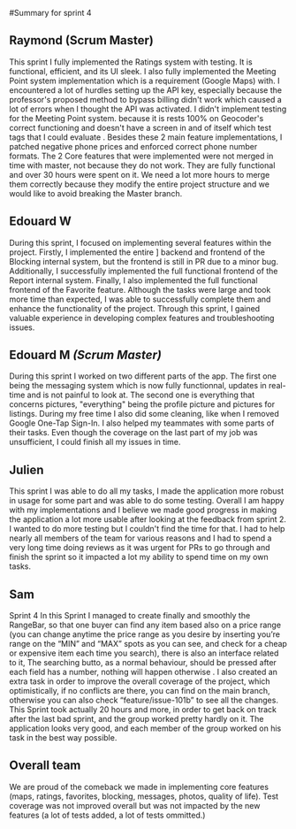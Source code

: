#Summary for sprint 4

## Raymond (Scrum Master)

This sprint I fully implemented the Ratings system with testing. It is functional, efficient, 
and its UI sleek. I also fully implemented the Meeting Point system implementation which is a requirement 
(Google Maps) with. I encountered a lot of hurdles setting up the API key, especially because the professor's 
proposed method to bypass billing didn't work which caused a lot of errors when I thought the API was activated. 
I didn't implement testing for the Meeting Point system. because it is rests 100% on Geocoder's correct functioning 
and doesn't have a screen in and of itself which test tags that I could evaluate . Besides these 2 main feature implementations,
 I patched negative phone prices and enforced correct phone number formats.
 The 2 Core features that were implemented were not merged in time with master, not because they do not work. They
 are fully functional and over 30 hours were spent on it. We need a lot more hours to merge them correctly because they modify
 the entire project structure and we would like to avoid breaking the Master branch. 

## Edouard **W**

During this sprint, I focused on implementing several features within the project. Firstly, I implemented the entire ]
backend and frontend of the Blocking internal system, but the frontend is still in PR due to a minor bug. Additionally, 
I successfully implemented the full functional frontend of the Report internal system. Finally, I also implemented the
 full functional frontend of the Favorite feature. Although the tasks were large and took more time than expected,
 I was able to successfully complete them and enhance the functionality of the project. Through this sprint,
 I gained valuable experience in developing complex features and troubleshooting issues.
## Edouard **M** _(Scrum Master)_

During this sprint I worked on two different parts of the app. The first one being the messaging system which
 is now fully functionnal, updates in real-time and is not painful to look at. The second one is everything that concerns pictures,
 "everything" being the profile picture and pictures for listings. During my free time I also did some cleaning, like when I removed
 Google One-Tap Sign-In. I also helped my teammates with some parts of their tasks. Even though the coverage on the last part of my job
 was unsufficient, I could finish all my issues in time.


## Julien

This sprint I was able to do all my tasks, I made the application more robust in usage for some part and was able to do some testing. 
Overall I am happy with my implementations and I believe we made good progress in making the application a lot more usable after looking 
at the feedback from sprint 2. I wanted to do more testing but I couldn't find the time for that. I had to help nearly all members 
of the team for various reasons and I had to spend a very long time doing reviews as it was urgent for PRs to go through and finish
 the sprint so it impacted a lot my ability to spend time on my own tasks.


## Sam

Sprint 4
In this Sprint I managed to create finally and smoothly the RangeBar, so that one buyer
can find any item based also on a price range (you can change anytime the price range as
you desire by inserting you’re range on the “MIN” and “MAX” spots as you can see, and
check for a cheap or expensive item each time you search), there is also an interface
related to it, The searching butto, as a normal behaviour, should be pressed after each
field has a number, nothing will happen otherwise . I also created an extra task in order to
improve the overall coverage of the project, which optimistically, if no conflicts are there,
you can find on the main branch, otherwise you can also check “feature/issue-101b” to
see all the changes.
This Sprint took actually 20 hours and more, in order to get back on track after the last
bad sprint, and the group worked pretty hardly on it. The application looks very good, and
each member of the group worked on his task in the best way possible.

## Overall team

We are proud of the comeback we made in implementing core features (maps, ratings, favorites, blocking, messages, photos, quality of life).
Test coverage was not improved overall but was not impacted by the new features (a lot of tests added, a lot of tests ommitted.)